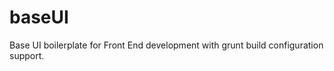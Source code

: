 baseUI
======

Base UI boilerplate for Front End development with grunt build configuration support.
